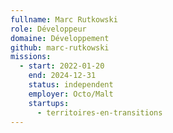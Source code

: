 ```yaml
---
fullname: Marc Rutkowski
role: Développeur
domaine: Développement
github: marc-rutkowski
missions:
  - start: 2022-01-20
    end: 2024-12-31
    status: independent
    employer: Octo/Malt
    startups:
      - territoires-en-transitions
---
```

